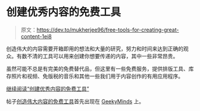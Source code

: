 # 创建优秀内容的免费工具

> 原文：<https://dev.to/mukherjee96/free-tools-for-creating-great-content-1ei8>

创造伟大的内容需要开箱即用的想法和大量的研究，努力和时间来达到正确的观众。有数不清的工具可以用来创建你想要传递的内容，其中一些非常昂贵。

虽然可能不总是有完美的免费替代品，但这里有一些免费服务，提供排版工具、库存照片和视频、免版税的音乐和其他一些我们用于内容创作的有用应用程序。

[继续阅读“创建优秀内容的免费工具”](https://geekyminds.co.in/free-tools-for-creating-great-content/)

帖子[创造伟大内容的免费工具](https://geekyminds.co.in/free-tools-for-creating-great-content/)首先出现在 [GeekyMinds](https://geekyminds.co.in) 上。